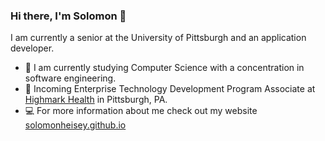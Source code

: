 ### Hi there, I'm Solomon 👋
I am currently a senior at the University of Pittsburgh and an application developer.
- 🔬 I am currently studying Computer Science with a concentration in software engineering.
- 💼 Incoming Enterprise Technology Development Program Associate at [Highmark Health](https://www.highmarkhealth.org/hmk/index.shtml) in Pittsburgh, PA.
- 💻 For more information about me check out my website [solomonheisey.github.io](https://solomonheisey.github.io)
